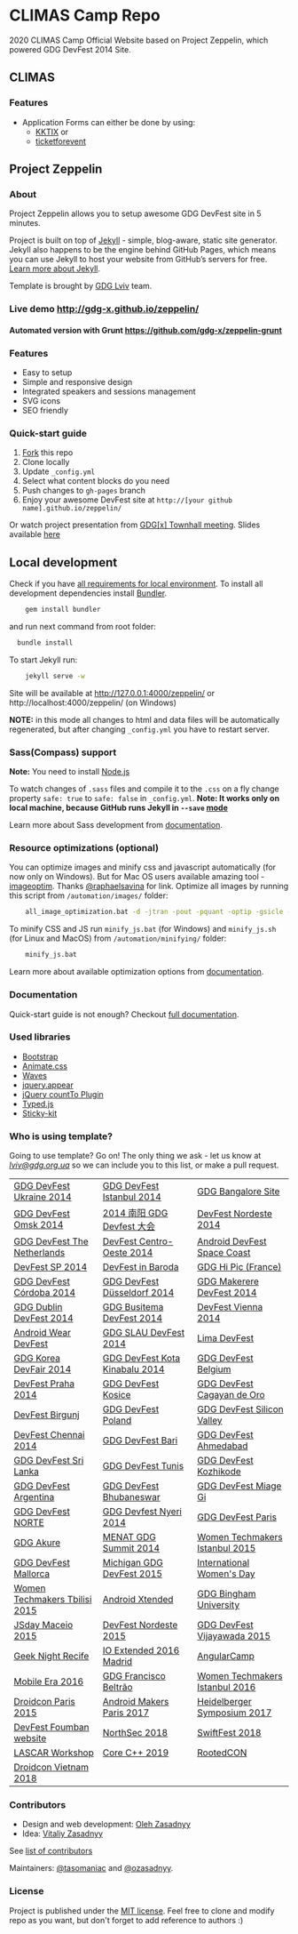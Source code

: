 # CLIMAS Camp Repo


2020 CLIMAS Camp Official Website based on Project Zeppelin, which powered GDG DevFest 2014 Site.


## CLIMAS
### Features
+ Application Forms can either be done by using:
  + [KKTIX](https://kktix.com) or
  + [ticketforevent](https://ticketforevent.com/en/)

## Project Zeppelin
### About
Project Zeppelin allows you to setup awesome GDG DevFest site in 5 minutes.

Project is built on top of [Jekyll](http://jekyllrb.com/) - simple, blog-aware, static site generator. Jekyll also happens to be the engine behind GitHub Pages, which means you can use Jekyll to host your website from GitHub’s servers for free. [Learn more about Jekyll](http://jekyllrb.com/).

Template is brought by [GDG Lviv](http://lviv.gdg.org.ua/) team.

### Live demo http://gdg-x.github.io/zeppelin/

#### Automated version with Grunt <https://github.com/gdg-x/zeppelin-grunt>

### Features
* Easy to setup
* Simple and responsive design
* Integrated speakers and sessions management
* SVG icons
* SEO friendly


### Quick-start guide
1. [Fork](https://github.com/gdg-x/zeppelin/fork) this repo
2. Clone locally
3. Update ```_config.yml```
4. Select what content blocks do you need
5. Push changes to ```gh-pages``` branch
6. Enjoy your awesome DevFest site at ```http://[your github name].github.io/zeppelin/```

Or watch project presentation from [GDG[x] Townhall meeting](http://www.youtube.com/watch?v=xYmhheoLjcI). Slides available [here](https://docs.google.com/presentation/d/19aM7yNl_orDaCNND5LpCY3fShb6PyMltnzYfKvV8R_8/edit?usp=sharing)


## Local development

Check if you have [all requirements for local environment](http://jekyllrb.com/docs/installation/).
To install all development dependencies install [Bundler](http://bundler.io/).
```bash
    gem install bundler
```
and run next command from root folder:

```bash
  bundle install
```  

To start Jekyll run:
```bash
    jekyll serve -w
```
Site will be available at http://127.0.0.1:4000/zeppelin/ or http://localhost:4000/zeppelin/ (on Windows)

**NOTE:** in this mode all changes to html and data files will be automatically regenerated, but after changing ```_config.yml``` you have to restart server.

### Sass(Compass) support
**Note:** You need to install [Node.js](http://nodejs.org/download/)

To watch changes of `.sass` files and compile it to the `.css` on a fly change property `safe: true` to `safe: false` in `_config.yml`.
**Note: It works only on local machine, because GitHub runs Jekyll in `--save` [mode](https://help.github.com/articles/using-jekyll-with-pages/#configuration-overrides)**

Learn more about Sass development from [documentation](https://github.com/gdg-x/zeppelin/wiki/Sass-development).


### Resource optimizations (optional)

You can optimize images and minify css and javascript automatically (for now only on Windows).
But for Mac OS users available amazing tool - [imageoptim](https://imageoptim.com/). Thanks [@raphaelsavina](https://github.com/raphaelsavina) for link.
Optimize all images by running this script from `/automation/images/` folder:
```bash
    all_image_optimization.bat -d -jtran -pout -pquant -optip -gsicle -svgo
```

To minify CSS and JS run `minify_js.bat` (for Windows) and `minify_js.sh` (for Linux and MacOS) from `/automation/minifying/` folder:
```bash
    minify_js.bat
```

Learn more about available optimization options from [documentation](https://github.com/gdg-x/zeppelin/wiki/Resources-optimizations).

### Documentation
Quick-start guide is not enough? Checkout [full documentation](https://github.com/gdg-x/zeppelin/wiki).

### Used libraries
* [Bootstrap](https://github.com/twbs/bootstrap)
* [Animate.css](https://github.com/daneden/animate.css)
* [Waves](https://github.com/publicis-indonesia/Waves)
* [jquery.appear](https://github.com/bas2k/jquery.appear)
* [jQuery countTo Plugin](https://github.com/mhuggins/jquery-countTo)
* [Typed.js](https://github.com/mattboldt/typed.js)
* [Sticky-kit](https://github.com/leafo/sticky-kit)

### Who is using template?
Going to use template? Go on! The only thing we ask - let us know at [*lviv@gdg.org.ua*](mailto:lviv@gdg.org.ua) so we can include you to this list, or make a pull request.

|                                                                     |                                                                    |                                                                             |
| ------------------------------------------------------------------- | ------------------------------------------------------------------ | --------------------------------------------------------------------------- |
| [GDG DevFest Ukraine 2014](http://devfest.gdg.org.ua/)              | [GDG DevFest Istanbul 2014](http://2014.devfesttr.com/)            | [GDG Bangalore Site](http://gdgbangalore.github.io/)                        |
| [GDG DevFest Omsk 2014](http://gdg-devfest-omsk.org/)               | [2014 南阳 GDG Devfest 大会](http://devfest.gdgny.org)             | [DevFest Nordeste 2014](http://2014.devfestne.com.br/)                      |
| [GDG DevFest The Netherlands](http://www.devfest.nl/)               | [DevFest Centro-Oeste 2014](http://www.devfestcentrooeste.com.br/) | [Android DevFest Space Coast](http://gdg-space-coast.github.io/zeppelin/)   |
| [DevFest SP 2014](http://sp.devfest.com.br/)                        | [DevFest in Baroda](http://devfest.gdgbaroda.com/)                 | [GDG Hi Pic (France)](http://maximemularz.github.io/zeppelin/)              |
| [GDG DevFest Córdoba 2014](http://gdgcordoba.github.io/zeppelin/)   | [GDG DevFest Düsseldorf 2014](http://www.gdg-dus.de/DevFest2014/)  | [GDG Makerere DevFest 2014](http://gdgmakerere.github.io/)                  |
| [GDG Dublin DevFest 2014](http://gdg-dublin.appspot.com/)           | [GDG Busitema DevFest 2014](http://gdgbusitema.github.io/)         | [DevFest Vienna 2014](http://www.devfest.at/)                               |
| [Android Wear DevFest](http://devfest.gdgnorthjersey.com/wear2014/) | [GDG SLAU DevFest 2014](http://gdgslau.github.io/)                 | [Lima DevFest](http://limadevfest.com/)                                     |
| [GDG Korea DevFair 2014](http://devfair2014.gdg.kr/)                | [GDG DevFest Kota Kinabalu 2014](http://devfest.gdgkk.info/)       | [GDG DevFest Belgium](http://gdg-brussels.org/DevFest2014/)                 |
| [DevFest Praha 2014](http://devfest.cz/)                            | [GDG DevFest Kosice](http://devfest.sk/)                           | [GDG DevFest Cagayan de Oro](http://devfest.gdgcdo.org/)                    |
| [DevFest Birgunj](http://gdgbirgunj.github.io/DevFest2014/)         | [GDG DevFest Poland](http://devfest.pl/)                           | [GDG DevFest Silicon Valley](http://devfest2014.gdgsv.com/)                 |
| [DevFest Chennai 2014](http://devfest.gdgchennai.com/)              | [GDG DevFest Bari](http://gdgbari.github.io/zeppelin/)             | [GDG DevFest Ahmedabad](http://devfest.gdgahmedabad.com/)                   |
| [GDG DevFest Sri Lanka](http://www.devfestlk.org/)                  | [GDG DevFest Tunis](http://devfest.gdgtunis.org/)                  | [GDG DevFest Kozhikode](http://devfest.gdgkozhikode.org/)                   |
| [GDG DevFest Argentina](http://devfest.gdg.com.ar/)                 | [GDG DevFest Bhubaneswar](http://devfest2014.gdgbbsr.com/)         | [GDG DevFest Miage Gi](http://gdgmiagegilab.github.io/)                     |
| [GDG DevFest NORTE](http://norte.devfest.com.br/)                   | [GDG Devfest Nyeri 2014](http://devfest.gdgkimathiuniversity.com/) | [GDG DevFest Paris](http://devfest.gdgparis.com/)                           |
| [GDG Akure](http://gdgakure.github.io/)                             | [MENAT GDG Summit 2014](http://summit.gdg-menat.com/)              | [Women Techmakers Istanbul 2015](http://2015.wtmistanbul.com)               |
| [GDG DevFest Mallorca](http://devfest.gdgmallorca.com/)             | [Michigan GDG DevFest 2015](http://michigandevfest.com/)           | [International Women's Day](http://iwd.gdgnorthjersey.com/womeninnovation/) |
| [Women Techmakers Tbilisi 2015](http://womentechmakers.ge/)         | [Android Xtended](http://www.androidxtended.com/)                  | [GDG Bingham University](http://binghamuni.edu.ng/gdg)                      |
| [JSday Maceio 2015](http://jsday.com.br)                            | [DevFest Nordeste 2015](http://2015.devfestne.com.br)              | [GDG DevFest Vijayawada 2015](http://devfest.gdg-vijayawada.org)            |
| [Geek Night Recife](http://geeknightrecife.github.io/)              | [IO Extended 2016 Madrid ](http://io.gdg.es/)                      | [AngularCamp](http://angularcamp.org/)                                      |
| [Mobile Era 2016](http://mobileera.rocks/)                          | [GDG Francisco Beltrão](http://gdg-fb.github.io)                   | [Women Techmakers Istanbul 2016](http://2016.wtmistanbul.com)               |
| [Droidcon Paris 2015](http://droidcon.fr)                           | [Android Makers Paris 2017](http://androidmakers.fr)               | [Heidelberger Symposium 2017](https://heidelberger-symposium.de/)           |
| [DevFest Foumban website](http://devfestfoumban.org)                | [NorthSec 2018](https://nsec.io/)                                  | [SwiftFest 2018](http://swiftfest.io)                                       |
| [LASCAR Workshop](http://lascar.sda.tech/)                          | [Core C++ 2019](https://corecpp.org/)                              | [RootedCON](https://www.rootedcon.com)                                      |
| [Droidcon Vietnam 2018](https://droidconvn.com)                     |                                                                    |                                                                             |

### Contributors
* Design and web development: [Oleh Zasadnyy](https://github.com/ozasadnyy)
* Idea: [Vitaliy Zasadnyy](https://github.com/zasadnyy)

See [list of contributors](https://github.com/gdg-x/zepplin/graphs/contributors)

Maintainers: [@tasomaniac](https://github.com/tasomaniac) and [@ozasadnyy](https://github.com/ozasadnyy).

### License
Project is published under the [MIT license](https://github.com/gdg-x/zeppelin/blob/master/LICENSE.txt). Feel free to clone and modify repo as you want, but don't forget to add reference to authors :)
